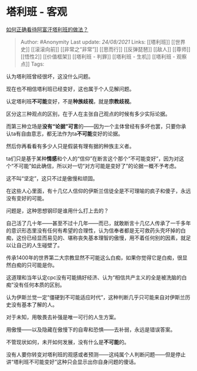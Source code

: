 # 塔利班 - 客观
[如何正确看待阿富汗塔利班的做法？](https://www.zhihu.com/question/480268810/answer/2074675824)

> Author: #Anonymity 
Last update: *24/08/2021* 
Links: [[塔利班]] [[世界史]] [[滚滚向前]] [[非常之“非常”]] [[思而行]] [[反弹琵琶]] [[敌人]] [[尊师]] [[悟性2]] [[价值框架]] [[塔利班 - 判罪]] [[塔利班 - 生机]] [[塔利班 - 观察点]]
Tags:   
  
认为塔利班曾经很坏，这没什么问题。

现在也不相信塔利班已经变好，这也属于个人见解问题。

认定塔利班**不可能**变好，不是**种族歧视**，就是**宗教歧视**。

区分这三种观点的区别，在于人在主张自己观点的时候有多少实际论据。

而第三种立场是**没有“论据”可言**的——因为一个主体曾经有多坏也罢，只要你承认ta有自由意志，都无法作为ta**不可能**变好的论据。

然后你再看看有多少人只是假装有理有据的种族主义者。

ta们只是基于某种**情感**和个人的“信仰”在断言这个那个“不可能变好”，因为对这个“不可能”如此确信，所以对一切“对方可能是变好了”的论据一概不予考虑。

这不叫“坚定”，这只不过是傲慢和顽固。

在这些人心里面，有十几亿人信仰的伊斯兰信徒全是不可理喻的疯子和傻子，永远没有变好的可能。

问题是，这种思想钢印是谁用什么打上去的？

自己活了几十年——甚至不过十几年——而已，就敢断言十几亿人传承了一千多年的意识形态里没有任何有希望的合理性，认为信奉者都是无可救药头壳坏掉的白痴，这份已经显而易见的、堪称丧失基本理智的傲慢，用不着任何别的因素，就足以让自己的人生碰壁了。

传承1400年的世界第二大宗教显然不可能这么白痴，如果你觉得它是白痴，很显然白痴的只可能是你。

这道理和当年认定cpc没有可能搞好经济、认为“相信共产主义的全是被洗脑的白痴”没有任何本质的区别。

认为伊斯兰觉一定“僵硬到不可能适应时代”，这种判断几乎只可能来自对伊斯兰历史没有基本了解的人。

对于未知，用敬畏去补强是唯一可行的人生方案。

用傲慢——以及隐藏在傲慢下的自卑和恐惧——去补弱，永远是错误答案。

不管现状如何，未开如何发展，没有什么是**不可能**的。

没有人要你转变对塔利班的观感或者预测——这纯属个人判断问题——但是停止讲“塔利班不可能变好”这种只会显示出你自身问题的傻话。